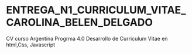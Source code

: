 # ENTREGA_N1_CURRICULUM_VITAE_CAROLINA_BELEN_DELGADO
CV curso Argentina Progrma 4.0
Desarrollo de Curriculum  Vitae en html,Css, Javascript
